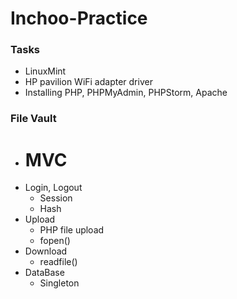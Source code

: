# Inchoo-Practice

### Tasks #
 * LinuxMint
 * HP pavilion WiFi adapter driver
 * Installing PHP, PHPMyAdmin, PHPStorm, Apache
 
### File Vault
* # MVC #
* Login, Logout
  * Session
  * Hash
* Upload
  * PHP file upload
  * fopen()
* Download
  * readfile()
* DataBase
  * Singleton
